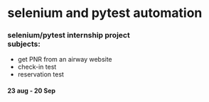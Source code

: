 # selenium and pytest automation
### selenium/pytest internship project </br> subjects:
* get PNR from an airway website
* check-in test
* reservation test  
#### 23 aug - 20 Sep
